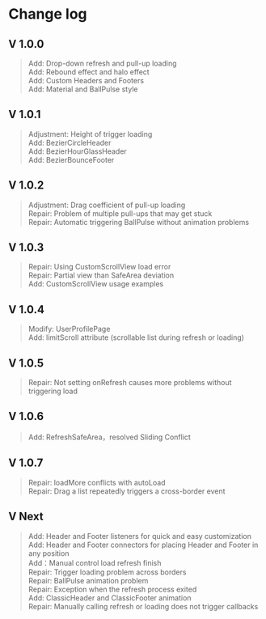 # Change log

## V 1.0.0
>Add: Drop-down refresh and pull-up loading  
>Add: Rebound effect and halo effect  
>Add: Custom Headers and Footers  
>Add: Material and BallPulse style

## V 1.0.1
>Adjustment: Height of trigger loading  
>Add: BezierCircleHeader  
>Add: BezierHourGlassHeader  
>Add: BezierBounceFooter

## V 1.0.2
>Adjustment: Drag coefficient of pull-up loading  
>Repair: Problem of multiple pull-ups that may get stuck  
>Repair: Automatic triggering BallPulse without animation problems  

## V 1.0.3
>Repair: Using CustomScrollView load error  
>Repair: Partial view than SafeArea deviation  
>Add: CustomScrollView usage examples  

## V 1.0.4
>Modify: UserProfilePage  
>Add: limitScroll attribute (scrollable list during refresh or loading)  

## V 1.0.5
>Repair: Not setting onRefresh causes more problems without triggering load  

## V 1.0.6
>Add: RefreshSafeArea，resolved Sliding Conflict  

## V 1.0.7
>Repair: loadMore conflicts with autoLoad  
>Repair: Drag a list repeatedly triggers a cross-border event  

## V Next
>Add: Header and Footer listeners for quick and easy customization  
>Add: Header and Footer connectors for placing Header and Footer in any position  
>Add：Manual control load refresh finish  
>Repair: Trigger loading problem across borders  
>Repair: BallPulse animation problem  
>Repair: Exception when the refresh process exited  
>Add: ClassicHeader and ClassicFooter animation  
>Repair: Manually calling refresh or loading does not trigger callbacks  